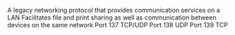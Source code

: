 A legacy networking protocol that provides communication services on a LAN
Facilitates file and print sharing as well as communication between devices on the same network
Port 137 TCP/UDP
Port 138 UDP
Port 139 TCP